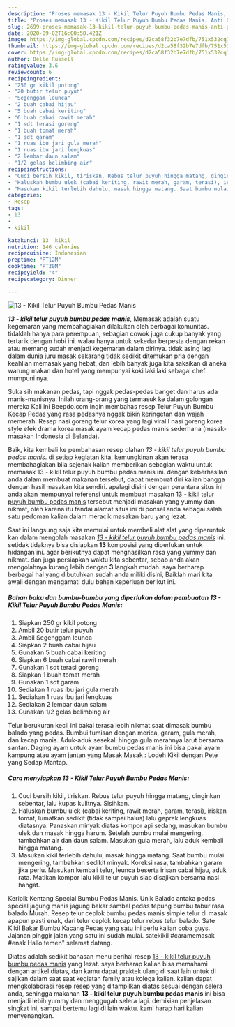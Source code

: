 ```yaml
---
description: "Proses memasak 13 - Kikil Telur Puyuh Bumbu Pedas Manis, Anti Gagal"
title: "Proses memasak 13 - Kikil Telur Puyuh Bumbu Pedas Manis, Anti Gagal"
slug: 2699-proses-memasak-13-kikil-telur-puyuh-bumbu-pedas-manis-anti-gagal
date: 2020-09-02T16:00:58.421Z
image: https://img-global.cpcdn.com/recipes/d2ca58f32b7e7dfb/751x532cq70/13-kikil-telur-puyuh-bumbu-pedas-manis-foto-resep-utama.jpg
thumbnail: https://img-global.cpcdn.com/recipes/d2ca58f32b7e7dfb/751x532cq70/13-kikil-telur-puyuh-bumbu-pedas-manis-foto-resep-utama.jpg
cover: https://img-global.cpcdn.com/recipes/d2ca58f32b7e7dfb/751x532cq70/13-kikil-telur-puyuh-bumbu-pedas-manis-foto-resep-utama.jpg
author: Belle Russell
ratingvalue: 3.6
reviewcount: 6
recipeingredient:
- "250 gr kikil potong"
- "20 butir telur puyuh"
- "Segenggam leunca"
- "2 buah cabai hijau"
- "5 buah cabai keriting"
- "6 buah cabai rawit merah"
- "1 sdt terasi goreng"
- "1 buah tomat merah"
- "1 sdt garam"
- "1 ruas ibu jari gula merah"
- "1 ruas ibu jari lengkuas"
- "2 lembar daun salam"
- "1/2 gelas belimbing air"
recipeinstructions:
- "Cuci bersih kikil, tiriskan. Rebus telur puyuh hingga matang, dinginkan sebentar, lalu kupas kulitnya. Sisihkan."
- "Haluskan bumbu ulek (cabai keriting, rawit merah, garam, terasi), iriskan tomat, lumatkan sedikit (tidak sampai halus) lalu geprek lengkuas diatasnya. Panaskan minyak diatas kompor api sedang, masukan bumbu ulek dan masak hingga harum. Setelah bumbu mulai mengering, tambahkan air dan daun salam. Masukan gula merah, lalu aduk kembali hingga matang."
- "Masukan kikil terlebih dahulu, masak hingga matang. Saat bumbu mulai mengering, tambahkan sedikit minyak. Koreksi rasa, tambahkan garam jika perlu. Masukan kembali telur, leunca beserta irisan cabai hijau, aduk rata. Matikan kompor lalu kikil telur puyuh siap disajikan bersama nasi hangat."
categories:
- Resep
tags:
- 13
- 
- kikil

katakunci: 13  kikil 
nutrition: 146 calories
recipecuisine: Indonesian
preptime: "PT12M"
cooktime: "PT30M"
recipeyield: "4"
recipecategory: Dinner

---
```



![13 - Kikil Telur Puyuh Bumbu Pedas Manis](https://img-global.cpcdn.com/recipes/d2ca58f32b7e7dfb/751x532cq70/13-kikil-telur-puyuh-bumbu-pedas-manis-foto-resep-utama.jpg)

<b><i>13 - kikil telur puyuh bumbu pedas manis</i></b>, Memasak adalah suatu kegemaran yang membahagiakan dilakukan oleh berbagai komunitas. tidaklah hanya para perempuan, sebagian cowok juga cukup banyak yang tertarik dengan hobi ini. walau hanya untuk sekedar berpesta dengan rekan atau memang sudah menjadi kegemaran dalam dirinya. tidak asing lagi dalam dunia juru masak sekarang tidak sedikit ditemukan pria dengan keahlian memasak yang hebat, dan lebih banyak juga kita saksikan di aneka warung makan dan hotel yang mempunyai koki laki laki sebagai chef mumpuni nya.

Suka sih makanan pedas, tapi nggak pedas-pedas banget dan harus ada manis-manisnya. Inilah orang-orang yang termasuk ke dalam golongan mereka Kali ini Beepdo.com ingin membahas resep Telur Puyuh Bumbu Kecap Pedas yang rasa pedasnya nggak bikin keringetan dan wajah memerah. Resep nasi goreng telur korea yang lagi viral l nasi goreng korea style efek drama korea masak ayam kecap pedas manis sederhana (masak-masakan Indonesia di Belanda).

Baik, kita kembali ke pembahasan resep olahan <i>13 - kikil telur puyuh bumbu pedas manis</i>. di setiap kegiatan kita, kemungkinan akan terasa membahagiakan bila sejenak kalian memberikan sebagian waktu untuk memasak 13 - kikil telur puyuh bumbu pedas manis ini. dengan keberhasilan anda dalam membuat makanan tersebut, dapat membuat diri kalian bangga dengan hasil masakan kita sendiri. apalagi disini dengan perantara situs ini anda akan mempunyai referensi untuk membuat masakan <u>13 - kikil telur puyuh bumbu pedas manis</u> tersebut menjadi masakan yang yummy dan nikmat, oleh karena itu tandai alamat situs ini di ponsel anda sebagai salah satu pedoman kalian dalam meracik masakan baru yang lezat.


Saat ini langsung saja kita memulai untuk membeli alat alat yang diperuntuk kan dalam mengolah masakan <u><i>13 - kikil telur puyuh bumbu pedas manis</i></u> ini. setidak tidaknya bisa disiapkan <b>13</b> komposisi yang diperlukan untuk hidangan ini. agar berikutnya dapat menghasilkan rasa yang yummy dan nikmat. dan juga persiapkan waktu kita sebentar, sebab anda akan mengolahnya kurang lebih dengan <b>3</b> langkah mudah. saya berharap berbagai hal yang dibutuhkan sudah anda miliki disini, Baiklah mari kita awali dengan mengamati dulu bahan keperluan berikut ini.

<!--inarticleads1-->

##### Bahan baku dan bumbu-bumbu yang diperlukan dalam pembuatan 13 - Kikil Telur Puyuh Bumbu Pedas Manis:

1. Siapkan 250 gr kikil potong
1. Ambil 20 butir telur puyuh
1. Ambil Segenggam leunca
1. Siapkan 2 buah cabai hijau
1. Gunakan 5 buah cabai keriting
1. Siapkan 6 buah cabai rawit merah
1. Gunakan 1 sdt terasi goreng
1. Siapkan 1 buah tomat merah
1. Gunakan 1 sdt garam
1. Sediakan 1 ruas ibu jari gula merah
1. Sediakan 1 ruas ibu jari lengkuas
1. Sediakan 2 lembar daun salam
1. Gunakan 1/2 gelas belimbing air


Telur berukuran kecil ini bakal terasa lebih nikmat saat dimasak bumbu balado yang pedas. Bumbui tumisan dengan merica, garam, gula merah, dan kecap manis. Aduk-aduk sesekali hingga gula merahnya larut bersama santan. Daging ayam untuk ayam bumbu pedas manis ini bisa pakai ayam kampung atau ayam jantan yang Masak Masak : Lodeh Kikil dengan Pete yang Sedap Mantap. 

<!--inarticleads2-->

##### Cara menyiapkan 13 - Kikil Telur Puyuh Bumbu Pedas Manis:

1. Cuci bersih kikil, tiriskan. Rebus telur puyuh hingga matang, dinginkan sebentar, lalu kupas kulitnya. Sisihkan.
1. Haluskan bumbu ulek (cabai keriting, rawit merah, garam, terasi), iriskan tomat, lumatkan sedikit (tidak sampai halus) lalu geprek lengkuas diatasnya. Panaskan minyak diatas kompor api sedang, masukan bumbu ulek dan masak hingga harum. Setelah bumbu mulai mengering, tambahkan air dan daun salam. Masukan gula merah, lalu aduk kembali hingga matang.
1. Masukan kikil terlebih dahulu, masak hingga matang. Saat bumbu mulai mengering, tambahkan sedikit minyak. Koreksi rasa, tambahkan garam jika perlu. Masukan kembali telur, leunca beserta irisan cabai hijau, aduk rata. Matikan kompor lalu kikil telur puyuh siap disajikan bersama nasi hangat.


Keripik Kentang Special Bumbu Pedas Manis. Unik Balado antaka pedas special jagung manis jagung bakar sambal pedas tepung bumbu tabur rasa balado Murah. Resep telur ceplok bumbu pedas manis simple telur di masak apapun pasti enak, dari telur ceplok kecap telur rebus telur balado. Sate Kikil Bakar Bumbu Kacang Pedas yang satu ini perlu kalian coba guys. Jajanan pinggir jalan yang satu ini sudah mulai. satekikil #caramemasak #enak Hallo temen&#34; selamat datang. 

Diatas adalah sedikit bahasan menu perihal resep <u>13 - kikil telur puyuh bumbu pedas manis</u> yang lezat. saya berharap kalian bisa memahami dengan artikel diatas, dan kamu dapat praktek ulang di saat lain untuk di sajikan dalam saat saat kegiatan family atau kolega kalian. kalian dapat mengkolaborasi resep resep yang ditampilkan diatas sesuai dengan selera anda, sehingga makanan <b>13 - kikil telur puyuh bumbu pedas manis</b> ini bisa menjadi lebih yummy dan menggugah selera lagi. demikian penjelasan singkat ini, sampai bertemu lagi di lain waktu. kami harap hari kalian menyenangkan.
